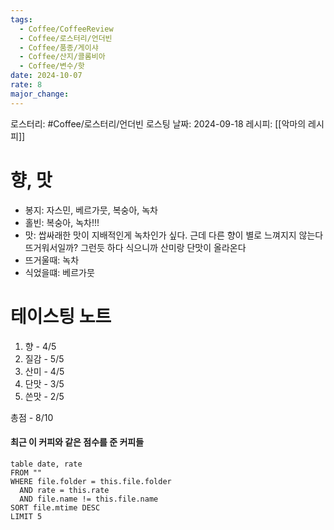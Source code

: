 ```yaml
---
tags:
  - Coffee/CoffeeReview
  - Coffee/로스터리/언더빈
  - Coffee/품종/게이샤
  - Coffee/산지/콜롬비아
  - Coffee/변수/핫
date: 2024-10-07
rate: 8
major_change:
---
```

로스터리: #Coffee/로스터리/언더빈 
로스팅 날짜: 2024-09-18
레시피: [[악마의 레시피]]
# 향, 맛
- 봉지: 자스민, 베르가뭇, 복숭아, 녹차
- 홀빈: 복숭아, 녹차!!! 
- 맛: 쌉싸래한 맛이 지배적인게 녹차인가 싶다. 근데 다른 향이 별로 느껴지지 않는다 뜨거워서일까? 그런듯 하다 식으니까 산미랑 단맛이 올라온다
- 뜨거울때: 녹차
- 식었을떄: 베르가뭇
# 테이스팅 노트
1. 향 - 4/5
2. 질감 - 5/5
3. 산미 - 4/5
4. 단맛 - 3/5
5. 쓴맛 - 2/5

총점 - 8/10

#### 최근 이 커피와 같은 점수를 준 커피들
```dataview
table date, rate
FROM ""
WHERE file.folder = this.file.folder
  AND rate = this.rate
  AND file.name != this.file.name
SORT file.mtime DESC
LIMIT 5
```
